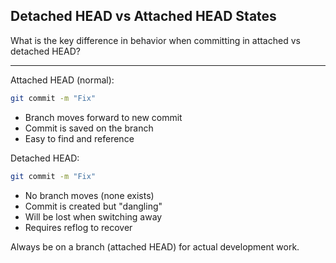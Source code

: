 ## Detached HEAD vs Attached HEAD States

What is the key difference in behavior when committing in attached vs detached HEAD?

---

Attached HEAD (normal):
```bash
git commit -m "Fix"
```
- Branch moves forward to new commit
- Commit is saved on the branch
- Easy to find and reference

Detached HEAD:
```bash
git commit -m "Fix"
```
- No branch moves (none exists)
- Commit is created but "dangling"
- Will be lost when switching away
- Requires reflog to recover

Always be on a branch (attached HEAD) for actual development work.


